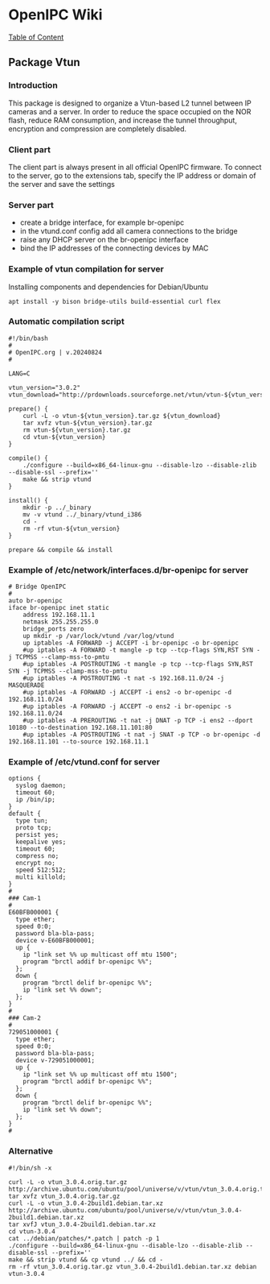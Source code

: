 # OpenIPC Wiki
[Table of Content](../README.md)

Package Vtun
------------

### Introduction

This package is designed to organize a Vtun-based L2 tunnel between IP cameras and a server. 
In order to reduce the space occupied on the NOR flash, reduce RAM consumption, and increase the tunnel throughput, encryption and compression are completely disabled.

### Client part

The client part is always present in all official OpenIPC firmware.
To connect to the server, go to the extensions tab, specify the IP address or domain of the server and save the settings

### Server part

- create a bridge interface, for example br-openipc
- in the vtund.conf config add all camera connections to the bridge
- raise any DHCP server on the br-openipc interface
- bind the IP addresses of the connecting devices by MAC

### Example of vtun compilation for server

Installing components and dependencies for Debian/Ubuntu

```
apt install -y bison bridge-utils build-essential curl flex
```

### Automatic compilation script

```
#!/bin/bash
#
# OpenIPC.org | v.20240824
#

LANG=C

vtun_version="3.0.2"
vtun_download="http://prdownloads.sourceforge.net/vtun/vtun-${vtun_version}.tar.gz"

prepare() {
    curl -L -o vtun-${vtun_version}.tar.gz ${vtun_download}
    tar xvfz vtun-${vtun_version}.tar.gz
    rm vtun-${vtun_version}.tar.gz
    cd vtun-${vtun_version}
}

compile() {
    ./configure --build=x86_64-linux-gnu --disable-lzo --disable-zlib --disable-ssl --prefix=''
    make && strip vtund
}

install() {
    mkdir -p ../_binary
    mv -v vtund ../_binary/vtund_i386
    cd -
    rm -rf vtun-${vtun_version}
}

prepare && compile && install
```

### Example of /etc/network/interfaces.d/br-openipc for server

```
# Bridge OpenIPC
#
auto br-openipc
iface br-openipc inet static
    address 192.168.11.1
    netmask 255.255.255.0
    bridge_ports zero
    up mkdir -p /var/lock/vtund /var/log/vtund
    up iptables -A FORWARD -j ACCEPT -i br-openipc -o br-openipc
    #up iptables -A FORWARD -t mangle -p tcp --tcp-flags SYN,RST SYN -j TCPMSS --clamp-mss-to-pmtu
    #up iptables -A POSTROUTING -t mangle -p tcp --tcp-flags SYN,RST SYN -j TCPMSS --clamp-mss-to-pmtu
    #up iptables -A POSTROUTING -t nat -s 192.168.11.0/24 -j MASQUERADE
    #up iptables -A FORWARD -j ACCEPT -i ens2 -o br-openipc -d 192.168.11.0/24
    #up iptables -A FORWARD -j ACCEPT -o ens2 -i br-openipc -s 192.168.11.0/24
    #up iptables -A PREROUTING -t nat -j DNAT -p TCP -i ens2 --dport 10180 --to-destination 192.168.11.101:80
    #up iptables -A POSTROUTING -t nat -j SNAT -p TCP -o br-openipc -d 192.168.11.101 --to-source 192.168.11.1

```

### Example of /etc/vtund.conf  for server

```
options {
  syslog daemon;
  timeout 60;
  ip /bin/ip;
}
default {
  type tun;
  proto tcp;
  persist yes;
  keepalive yes;
  timeout 60;
  compress no;
  encrypt no;
  speed 512:512;
  multi killold;
}
#
### Cam-1
#
E60BFB000001 {
  type ether;
  speed 0:0;
  password bla-bla-pass;
  device v-E60BFB000001;
  up {
    ip "link set %% up multicast off mtu 1500";
    program "brctl addif br-openipc %%";
  };
  down {
    program "brctl delif br-openipc %%";
    ip "link set %% down";
  };
}
#
### Cam-2
#
729051000001 {
  type ether;
  speed 0:0;
  password bla-bla-pass;
  device v-729051000001;
  up {
    ip "link set %% up multicast off mtu 1500";
    program "brctl addif br-openipc %%";
  };
  down {
    program "brctl delif br-openipc %%";
    ip "link set %% down";
  };
}
#
```

### Alternative

```
#!/bin/sh -x

curl -L -o vtun_3.0.4.orig.tar.gz http://archive.ubuntu.com/ubuntu/pool/universe/v/vtun/vtun_3.0.4.orig.tar.gz
tar xvfz vtun_3.0.4.orig.tar.gz
curl -L -o vtun_3.0.4-2build1.debian.tar.xz http://archive.ubuntu.com/ubuntu/pool/universe/v/vtun/vtun_3.0.4-2build1.debian.tar.xz
tar xvfJ vtun_3.0.4-2build1.debian.tar.xz
cd vtun-3.0.4
cat ../debian/patches/*.patch | patch -p 1
./configure --build=x86_64-linux-gnu --disable-lzo --disable-zlib --disable-ssl --prefix=''
make && strip vtund && cp vtund ../ && cd -
rm -rf vtun_3.0.4.orig.tar.gz vtun_3.0.4-2build1.debian.tar.xz debian vtun-3.0.4
```
